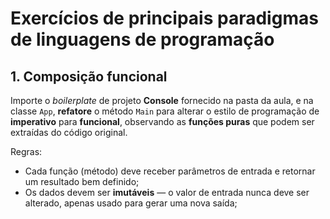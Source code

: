 # Exercícios de principais paradigmas de linguagens de programação

## 1. Composição funcional

Importe o _boilerplate_ de projeto **Console** fornecido na pasta da aula, e na classe `App`, **refatore** o método `Main` para alterar o estilo de programação de **imperativo** para **funcional**, observando as **funções puras** que podem ser extraídas do código original.

Regras:

- Cada função (método) deve receber parâmetros de entrada e retornar um resultado bem definido;
- Os dados devem ser **imutáveis** — o valor de entrada nunca deve ser alterado, apenas usado para gerar uma nova saída;
